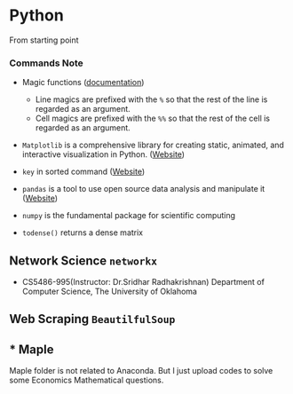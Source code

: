 # Python
From starting point

### Commands Note

* Magic functions ([documentation](https://ipython.readthedocs.io/en/stable/interactive/tutorial.html#magics-explained))

  - Line magics are prefixed with the `%` so that the rest of the line is regarded as an argument.
  - Cell magics are prefixed with the `%%` so that the rest of the cell is regarded as an argument.

* `Matplotlib` is a comprehensive library for creating static, animated, and interactive visualization in Python. ([Website](https://matplotlib.org))
* `key` in sorted command ([Website](https://blogboard.io/blog/knowledge/python-sorted-lambda/))
* `pandas` is a tool to use open source data analysis and manipulate it ([Website](https://pandas.pydata.org))
* `numpy` is the fundamental package for scientific computing
* `todense()` returns a dense matrix

## Network Science `networkx`

* CS5486-995(Instructor: Dr.Sridhar Radhakrishnan) Department of Computer Science, The University of Oklahoma

## Web Scraping `BeautilfulSoup`



## * Maple

Maple folder is not related to Anaconda. But I just upload codes to solve some Economics Mathematical questions.
